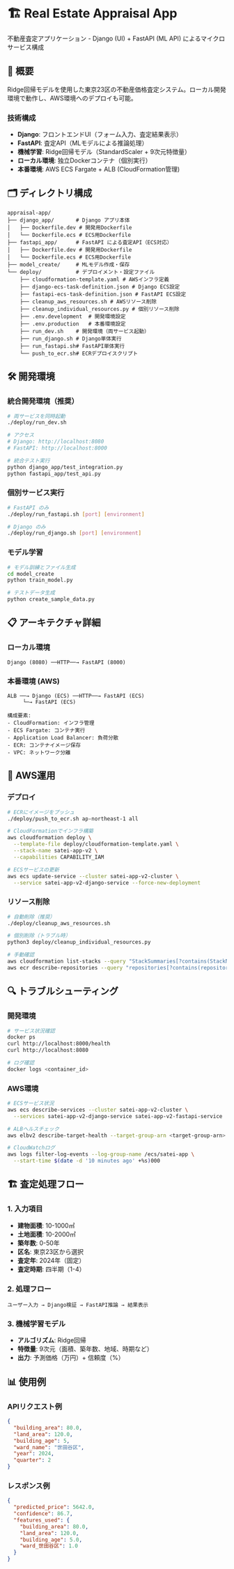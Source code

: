 # 🏗 Real Estate Appraisal App

不動産査定アプリケーション - Django (UI) + FastAPI (ML API) によるマイクロサービス構成

## 🎯 概要

Ridge回帰モデルを使用した東京23区の不動産価格査定システム。ローカル開発環境で動作し、AWS環境へのデプロイも可能。

### 技術構成
- **Django**: フロントエンドUI（フォーム入力、査定結果表示）
- **FastAPI**: 査定API（MLモデルによる推論処理）
- **機械学習**: Ridge回帰モデル（StandardScaler + 9次元特徴量）
- **ローカル環境**: 独立Dockerコンテナ（個別実行）
- **本番環境**: AWS ECS Fargate + ALB (CloudFormation管理)

## 🗂️ ディレクトリ構成

```
appraisal-app/
├── django_app/       # Django アプリ本体
│   ├── Dockerfile.dev # 開発用Dockerfile
│   └── Dockerfile.ecs # ECS用Dockerfile
├── fastapi_app/      # FastAPI による査定API（ECS対応）
│   ├── Dockerfile.dev # 開発用Dockerfile
│   └── Dockerfile.ecs # ECS用Dockerfile
├── model_create/     # MLモデル作成・保存
└── deploy/           # デプロイメント・設定ファイル
    ├── cloudformation-template.yaml # AWSインフラ定義
    ├── django-ecs-task-definition.json # Django ECS設定
    ├── fastapi-ecs-task-definition.json # FastAPI ECS設定
    ├── cleanup_aws_resources.sh # AWSリソース削除
    ├── cleanup_individual_resources.py # 個別リソース削除
    ├── .env.development  # 開発環境設定
    ├── .env.production   # 本番環境設定
    ├── run_dev.sh    # 開発環境（両サービス起動）
    ├── run_django.sh # Django単体実行
    ├── run_fastapi.sh# FastAPI単体実行
    └── push_to_ecr.sh# ECRデプロイスクリプト
```

## 🛠 開発環境

### 統合開発環境（推奨）
```bash
# 両サービスを同時起動
./deploy/run_dev.sh

# アクセス
# Django: http://localhost:8080
# FastAPI: http://localhost:8000

# 統合テスト実行
python django_app/test_integration.py
python fastapi_app/test_api.py
```

### 個別サービス実行
```bash
# FastAPI のみ
./deploy/run_fastapi.sh [port] [environment]

# Django のみ
./deploy/run_django.sh [port] [environment]
```

### モデル学習
```bash
# モデル訓練とファイル生成
cd model_create
python train_model.py

# テストデータ生成
python create_sample_data.py
```

## 📋 アーキテクチャ詳細

### ローカル環境
```
Django (8080) ──HTTP──→ FastAPI (8000)
```

### 本番環境 (AWS)
```
ALB ──→ Django (ECS) ──HTTP──→ FastAPI (ECS)
     └─→ FastAPI (ECS)

構成要素:
- CloudFormation: インフラ管理
- ECS Fargate: コンテナ実行
- Application Load Balancer: 負荷分散
- ECR: コンテナイメージ保存
- VPC: ネットワーク分離
```

## 🔧 AWS運用

### デプロイ
```bash
# ECRにイメージをプッシュ
./deploy/push_to_ecr.sh ap-northeast-1 all

# CloudFormationでインフラ構築
aws cloudformation deploy \
  --template-file deploy/cloudformation-template.yaml \
  --stack-name satei-app-v2 \
  --capabilities CAPABILITY_IAM

# ECSサービスの更新
aws ecs update-service --cluster satei-app-v2-cluster \
  --service satei-app-v2-django-service --force-new-deployment
```

### リソース削除
```bash
# 自動削除（推奨）
./deploy/cleanup_aws_resources.sh

# 個別削除（トラブル時）
python3 deploy/cleanup_individual_resources.py

# 手動確認
aws cloudformation list-stacks --query "StackSummaries[?contains(StackName, 'satei')]"
aws ecr describe-repositories --query "repositories[?contains(repositoryName, 'satei')]"
```

## 🔍 トラブルシューティング

### 開発環境
```bash
# サービス状況確認
docker ps
curl http://localhost:8000/health
curl http://localhost:8080

# ログ確認
docker logs <container_id>
```

### AWS環境
```bash
# ECSサービス状況
aws ecs describe-services --cluster satei-app-v2-cluster \
  --services satei-app-v2-django-service satei-app-v2-fastapi-service

# ALBヘルスチェック
aws elbv2 describe-target-health --target-group-arn <target-group-arn>

# CloudWatchログ
aws logs filter-log-events --log-group-name /ecs/satei-app \
  --start-time $(date -d '10 minutes ago' +%s)000
```

## 🏗️ 査定処理フロー

### 1. 入力項目
- **建物面積**: 10-1000㎡
- **土地面積**: 10-2000㎡
- **築年数**: 0-50年
- **区名**: 東京23区から選択
- **査定年**: 2024年（固定）
- **査定時期**: 四半期（1-4）

### 2. 処理フロー
```
ユーザー入力 → Django検証 → FastAPI推論 → 結果表示
```

### 3. 機械学習モデル
- **アルゴリズム**: Ridge回帰
- **特徴量**: 9次元（面積、築年数、地域、時期など）
- **出力**: 予測価格（万円）+ 信頼度（%）

## 📊 使用例

### APIリクエスト例
```json
{
  "building_area": 80.0,
  "land_area": 120.0,
  "building_age": 5,
  "ward_name": "世田谷区",
  "year": 2024,
  "quarter": 2
}
```

### レスポンス例
```json
{
  "predicted_price": 5642.0,
  "confidence": 86.7,
  "features_used": {
    "building_area": 80.0,
    "land_area": 120.0,
    "building_age": 5.0,
    "ward_世田谷区": 1.0
  }
}
```